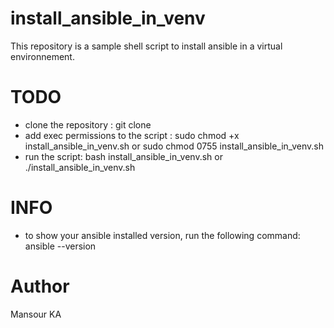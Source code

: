 # install_ansible_in_venv
This repository is a sample shell script to install ansible in a virtual environnement.


# TODO
 *  clone the repository : git clone 
 *  add exec permissions to the script : sudo chmod +x install_ansible_in_venv.sh or sudo chmod 0755 install_ansible_in_venv.sh
 *  run the script: bash install_ansible_in_venv.sh or ./install_ansible_in_venv.sh

# INFO
* to show your ansible installed version, run the following command: 
    ansible --version 
    
    
    
    
# Author
Mansour KA

